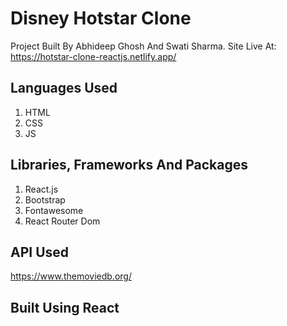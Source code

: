 # Disney Hotstar Clone

Project Built By Abhideep Ghosh And Swati Sharma.
Site Live At: https://hotstar-clone-reactjs.netlify.app/

## Languages Used

1. HTML
2. CSS
3. JS

## Libraries, Frameworks And Packages

1. React.js
2. Bootstrap
3. Fontawesome
4. React Router Dom

## API Used

https://www.themoviedb.org/

## Built Using React
